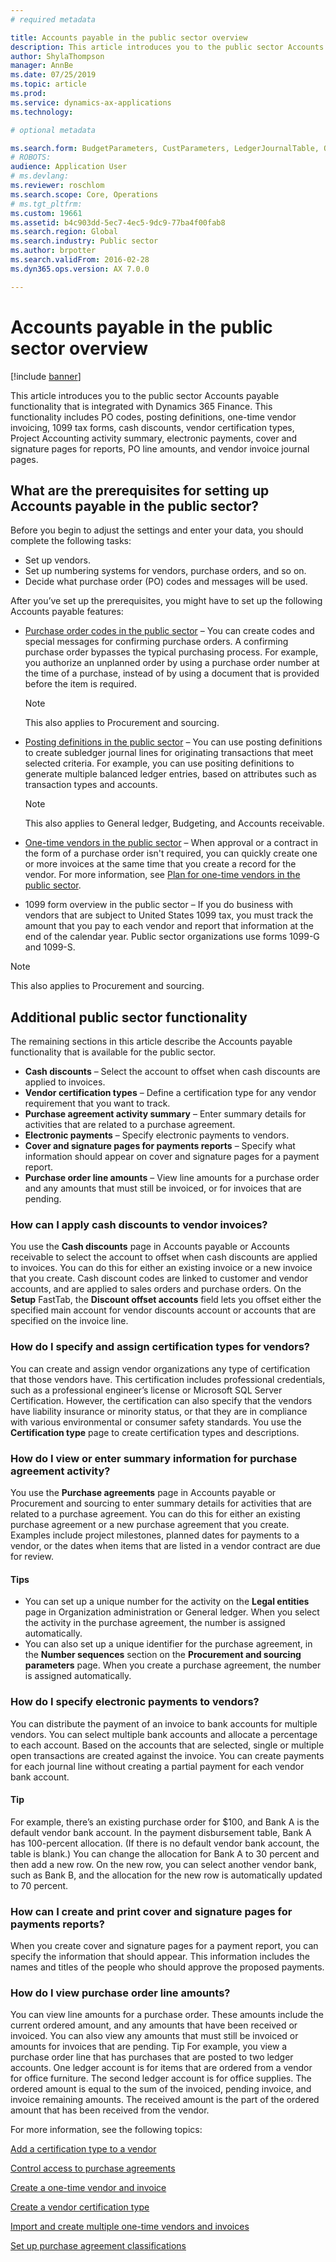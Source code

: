 ```yaml
---
# required metadata

title: Accounts payable in the public sector overview
description: This article introduces you to the public sector Accounts payable functionality that is integrated with Microsoft Dynamics 365 Finance. This functionality includes PO codes, posting definitions, one-time vendor invoicing, 1099 tax forms, cash discounts, vendor certification types, Project Accounting activity summary, electronic payments, cover and signature pages for reports, PO line amounts, and vendor invoice journal pages. 
author: ShylaThompson
manager: AnnBe
ms.date: 07/25/2019
ms.topic: article
ms.prod: 
ms.service: dynamics-ax-applications
ms.technology: 

# optional metadata

ms.search.form: BudgetParameters, CustParameters, LedgerJournalTable, OMLegalEntity, PurchAgreementListPage, PurchTableListPage, SrmParameters, VendCertificationType, VendCoverPageLayout, VendOpenInvoicesListPage, VendParametersVendParameters, VendTableListPage
# ROBOTS: 
audience: Application User
# ms.devlang: 
ms.reviewer: roschlom
ms.search.scope: Core, Operations
# ms.tgt_pltfrm: 
ms.custom: 19661
ms.assetid: b4c903dd-5ec7-4ec5-9dc9-77ba4f00fab8
ms.search.region: Global
ms.search.industry: Public sector
ms.author: brpotter
ms.search.validFrom: 2016-02-28
ms.dyn365.ops.version: AX 7.0.0

---
```


# Accounts payable in the public sector overview

[!include [banner](../includes/banner.md)]

This article introduces you to the public sector Accounts payable functionality that is integrated with Dynamics 365 Finance. This functionality includes PO codes, posting definitions, one-time vendor invoicing, 1099 tax forms, cash discounts, vendor certification types, Project Accounting activity summary, electronic payments, cover and signature pages for reports, PO line amounts, and vendor invoice journal pages. 

What are the prerequisites for setting up Accounts payable in the public sector?
--------------------------------------------------------------------------------

Before you begin to adjust the settings and enter your data, you should complete the following tasks:

-   Set up vendors.
-   Set up numbering systems for vendors, purchase orders, and so on.
-   Decide what purchase order (PO) codes and messages will be used.

After you’ve set up the prerequisites,  you might have to set up the following Accounts payable features:

- [Purchase order codes in the public sector](purchase-order-codes-public-sector.md) –  You can create codes and special messages for confirming purchase orders. A confirming purchase order bypasses the typical purchasing process. For example, you authorize an unplanned order by using a purchase order number at the time of a purchase, instead of by using a document that is provided before the item is required. 
  > [!NOTE]
  > This also applies to Procurement and sourcing.

- [Posting definitions in the public sector](posting-definitions-public-sector.md) – You can use posting definitions to create subledger journal lines for originating transactions that meet selected criteria. For example, you can use positing definitions to generate multiple balanced ledger entries, based on attributes such as transaction types and accounts. 
  > [!NOTE]
  > This also applies to General ledger, Budgeting, and Accounts receivable.


- [One-time vendors in the public sector](one-time-vendors-public-sector.md) – When approval or a contract in the form of a purchase order isn't required, you can quickly create one or more invoices at the same time that you create a record for the vendor. For more information, see [Plan for one-time vendors in the public sector](plan-one-time-vendors-public-sector.md).
- 1099 form overview in the public sector – If you do business with vendors that are subject to United States 1099 tax, you must track the amount that you pay to each vendor and report that information at the end of the calendar year. Public sector organizations use forms 1099-G and 1099-S.

> [!NOTE]
> This also applies to Procurement and sourcing.

## Additional public sector functionality
The remaining sections in this article describe the Accounts payable functionality that is available for the public sector.

-   **Cash discounts** – Select the account to offset when cash discounts are applied to invoices.
-   **Vendor certification types** – Define a certification type for any vendor requirement that you want to track.
-   **Purchase agreement activity summary** – Enter summary details for activities that are related to a purchase agreement.
-   **Electronic payments** – Specify electronic payments to vendors. 
-   **Cover and signature pages for payments reports** – Specify what information should appear on cover and signature pages for a payment report.
-   **Purchase order line amounts** – View line amounts for a purchase order and any amounts that must still be invoiced, or for invoices that are pending.

### How can I apply cash discounts to vendor invoices?

You use the **Cash discounts** page in Accounts payable or Accounts receivable to select the account to offset when cash discounts are applied to invoices. You can do this for either an existing invoice or a new invoice that you create. Cash discount codes are linked to customer and vendor accounts, and are applied to sales orders and purchase orders. On the **Setup** FastTab, the **Discount offset accounts** field lets you offset either the specified main account for vendor discounts account or accounts that are specified on the invoice line.

### How do I specify and assign certification types for vendors?

You can create and assign vendor organizations any type of certification that those vendors have. This certification includes professional credentials, such as a professional engineer’s license or Microsoft SQL Server Certification. However, the certification can also specify that the vendors have liability insurance or minority status, or that they are in compliance with various environmental or consumer safety standards. You use the **Certification type** page to create certification types and descriptions.

### How do I view or enter summary information for purchase agreement activity?

You use the **Purchase agreements** page in Accounts payable or Procurement and sourcing to enter summary details for activities that are related to a purchase agreement. You can do this for either an existing purchase agreement or a new purchase agreement that you create. Examples include project milestones, planned dates for payments to a vendor, or the dates when items that are listed in a vendor contract are due for review.

#### Tips

-   You can set up a unique number for the activity on the **Legal entities** page in Organization administration or General ledger. When you select the activity in the purchase agreement, the number is assigned automatically.
-   You can also set up a unique identifier for the purchase agreement, in the **Number sequences** section on the **Procurement and sourcing parameters** page. When you create a purchase agreement, the number is assigned automatically.

### How do I specify electronic payments to vendors?

You can distribute the payment of an invoice to bank accounts for multiple vendors. You can select multiple bank accounts and allocate a percentage to each account. Based on the accounts that are selected, single or multiple open transactions are created against the invoice. You can create payments for each journal line without creating a partial payment for each vendor bank account.

#### Tip

For example, there’s an existing purchase order for $100, and Bank A is the default vendor bank account. In the payment disbursement table, Bank A has 100-percent allocation. (If there is no default vendor bank account, the table is blank.) You can change the allocation for Bank A to 30 percent and then add a new row. On the new row, you can select another vendor bank, such as Bank B, and the allocation for the new row is automatically updated to 70 percent.

### How can I create and print cover and signature pages for payments reports?

When you create cover and signature pages for a payment report, you can specify the information that should appear. This information includes the names and titles of the people who should approve the proposed payments.

### How do I view purchase order line amounts?

You can view line amounts for a purchase order. These amounts include the current ordered amount, and any amounts that have been received or invoiced. You can also view any amounts that must still be invoiced or amounts for invoices that are pending. Tip For example, you view a purchase order line that has purchases that are posted to two ledger accounts. One ledger account is for items that are ordered from a vendor for office furniture. The second ledger account is for office supplies. The ordered amount is equal to the sum of the invoiced, pending invoice, and invoice remaining amounts. The received amount is the part of the ordered amount that has been received from the vendor.


For more information, see the following topics:

[Add a certification type to a vendor](tasks/add-certification-type-vendor-public-sector.md)

[Control access to purchase agreements](tasks/control-access-purchase-agreements-public-sector.md)

[Create a one-time vendor and invoice](tasks/create-one-time-vendor-invoice-public-sector.md)

[Create a vendor certification type](tasks/create-vendor-certification-type-public-sector.md)

[Import and create multiple one-time vendors and invoices](tasks/import-multiple-one-time-vendors.md)

[Set up purchase agreement classifications](tasks/set-up-purchase-agreement-classifications-public-sector.md)
